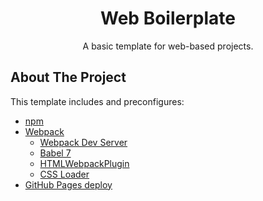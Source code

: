 <h1 align=center>Web Boilerplate</h1>
<p align=center>A basic template for web-based projects.</p>

## About The Project

This template includes and preconfigures:

  - [npm](https://www.npmjs.com/)
  - [Webpack](https://webpack.js.org/)
    - [Webpack Dev Server](https://webpack.js.org/configuration/dev-server/)
    - [Babel 7](https://babeljs.io/)
    - [HTMLWebpackPlugin](https://webpack.js.org/plugins/html-webpack-plugin/)
    - [CSS Loader](https://webpack.js.org/loaders/css-loader/)
  - [GitHub Pages deploy](https://www.npmjs.com/package/gh-pages)
